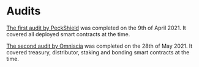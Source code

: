 # Audits

[The first audit by PeckShield](https://github.com/peckshield/publications/blob/master/audit_reports/PeckShield-Audit-Report-OlympusDAO-v1.0.pdf)
was completed on the 9th of April 2021. It covered all deployed smart contracts at the time.

[The second audit by Omniscia](https://omniscia.io/olympusdao-algorithmic-currency-protocol)
was completed on the 28th of May 2021. It covered treasury, distributor, staking and bonding
smart contracts at the time.
